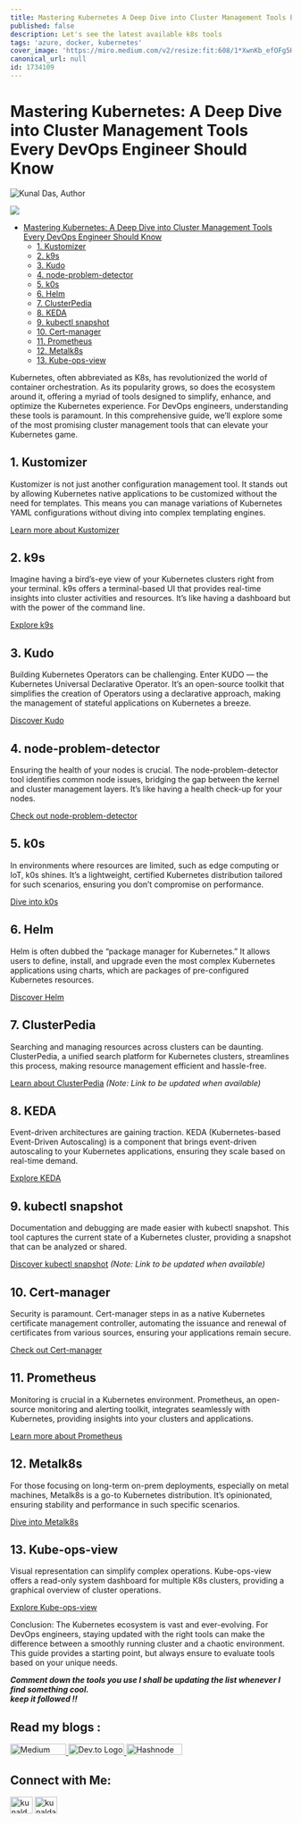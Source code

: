 ```yaml
---
title: Mastering Kubernetes A Deep Dive into Cluster Management Tools Every DevOps Engineer Should Know
published: false
description: Let's see the latest available k8s tools
tags: 'azure, docker, kubernetes'
cover_image: 'https://miro.medium.com/v2/resize:fit:608/1*XwnKb_efOFg5HtGeGjIGjg.png'
canonical_url: null
id: 1734109
---
```


# Mastering Kubernetes: A Deep Dive into Cluster Management Tools Every DevOps Engineer Should Know


![Kunal Das, Author](https://miro.medium.com/v2/resize:fill:44:44/1*kfaefcgQPHrPsNobjuiiSg.jpeg)



![](https://miro.medium.com/v2/resize:fit:608/1*XwnKb_efOFg5HtGeGjIGjg.png)

- [Mastering Kubernetes: A Deep Dive into Cluster Management Tools Every DevOps Engineer Should Know](#mastering-kubernetes-a-deep-dive-into-cluster-management-tools-every-devops-engineer-should-know)
  - [1. Kustomizer](#1-kustomizer)
  - [2. k9s](#2-k9s)
  - [3. Kudo](#3-kudo)
  - [4. node-problem-detector](#4-node-problem-detector)
  - [5. k0s](#5-k0s)
  - [6. Helm](#6-helm)
  - [7. ClusterPedia](#7-clusterpedia)
  - [8. KEDA](#8-keda)
  - [9. kubectl snapshot](#9-kubectl-snapshot)
  - [10. Cert-manager](#10-cert-manager)
  - [11. Prometheus](#11-prometheus)
  - [12. Metalk8s](#12-metalk8s)
  - [13. Kube-ops-view](#13-kube-ops-view)


Kubernetes, often abbreviated as K8s, has revolutionized the world of container orchestration. As its popularity grows, so does the ecosystem around it, offering a myriad of tools designed to simplify, enhance, and optimize the Kubernetes experience. For DevOps engineers, understanding these tools is paramount. In this comprehensive guide, we’ll explore some of the most promising cluster management tools that can elevate your Kubernetes game.

## 1\. Kustomizer

Kustomizer is not just another configuration management tool. It stands out by allowing Kubernetes native applications to be customized without the need for templates. This means you can manage variations of Kubernetes YAML configurations without diving into complex templating engines.

[Learn more about Kustomizer](https://kubectl.docs.kubernetes.io/guides/introduction/kustomize/)

## 2\. k9s

Imagine having a bird’s-eye view of your Kubernetes clusters right from your terminal. k9s offers a terminal-based UI that provides real-time insights into cluster activities and resources. It’s like having a dashboard but with the power of the command line.

[Explore k9s](https://k9scli.io/)

## 3\. Kudo

Building Kubernetes Operators can be challenging. Enter KUDO — the Kubernetes Universal Declarative Operator. It’s an open-source toolkit that simplifies the creation of Operators using a declarative approach, making the management of stateful applications on Kubernetes a breeze.

[Discover Kudo](https://kudo.dev/)

## 4\. node-problem-detector

Ensuring the health of your nodes is crucial. The node-problem-detector tool identifies common node issues, bridging the gap between the kernel and cluster management layers. It’s like having a health check-up for your nodes.

[Check out node-problem-detector](https://github.com/kubernetes/node-problem-detector)

## 5\. k0s

In environments where resources are limited, such as edge computing or IoT, k0s shines. It’s a lightweight, certified Kubernetes distribution tailored for such scenarios, ensuring you don’t compromise on performance.

[Dive into k0s](https://k0sproject.io/)

## 6\. Helm

Helm is often dubbed the “package manager for Kubernetes.” It allows users to define, install, and upgrade even the most complex Kubernetes applications using charts, which are packages of pre-configured Kubernetes resources.

[Discover Helm](https://helm.sh/)

## 7\. ClusterPedia

Searching and managing resources across clusters can be daunting. ClusterPedia, a unified search platform for Kubernetes clusters, streamlines this process, making resource management efficient and hassle-free.

[Learn about ClusterPedia](https://chat.openai.com/?model=gpt-4-plugins#) _(Note: Link to be updated when available)_

## 8\. KEDA

Event-driven architectures are gaining traction. KEDA (Kubernetes-based Event-Driven Autoscaling) is a component that brings event-driven autoscaling to your Kubernetes applications, ensuring they scale based on real-time demand.

[Explore KEDA](https://keda.sh/)

## 9\. kubectl snapshot

Documentation and debugging are made easier with kubectl snapshot. This tool captures the current state of a Kubernetes cluster, providing a snapshot that can be analyzed or shared.

[Discover kubectl snapshot](https://chat.openai.com/?model=gpt-4-plugins#) _(Note: Link to be updated when available)_

## 10\. Cert-manager

Security is paramount. Cert-manager steps in as a native Kubernetes certificate management controller, automating the issuance and renewal of certificates from various sources, ensuring your applications remain secure.

[Check out Cert-manager](https://cert-manager.io/)

## 11\. Prometheus

Monitoring is crucial in a Kubernetes environment. Prometheus, an open-source monitoring and alerting toolkit, integrates seamlessly with Kubernetes, providing insights into your clusters and applications.

[Learn more about Prometheus](https://prometheus.io/)

## 12\. Metalk8s

For those focusing on long-term on-prem deployments, especially on metal machines, Metalk8s is a go-to Kubernetes distribution. It’s opinionated, ensuring stability and performance in such specific scenarios.

[Dive into Metalk8s](https://metal-k8s.readthedocs.io/)

## 13\. Kube-ops-view

Visual representation can simplify complex operations. Kube-ops-view offers a read-only system dashboard for multiple K8s clusters, providing a graphical overview of cluster operations.

[Explore Kube-ops-view](https://github.com/hjacobs/kube-ops-view)

Conclusion: The Kubernetes ecosystem is vast and ever-evolving. For DevOps engineers, staying updated with the right tools can make the difference between a smoothly running cluster and a chaotic environment. This guide provides a starting point, but always ensure to evaluate tools based on your unique needs.

**_Comment down the tools you use I shall be updating the list whenever I find something cool.  
keep it followed !!_**

## Read my blogs : 
 
<a href="https://kunaldaskd.medium.com">
    <img src="https://upload.wikimedia.org/wikipedia/commons/thumb/0/0d/Medium_%28website%29_logo.svg/798px-Medium_%28website%29_logo.svg.png" alt="Medium Logo" height="20"width="100"/>
</a>
<a href="https://dev.to/kunaldas">
    <img src="https://dev-to-uploads.s3.amazonaws.com/uploads/logos/resized_logo_UQww2soKuUsjaOGNB38o.png" alt="Dev.to Logo" height="20"width="100"/>
</a>
<a href="https://kunaldas.hashnode.dev">
    <img src="https://cdn.hashnode.com/res/hashnode/image/upload/v1675531271955/ALEtNA1cM.png?auto=compress" alt="Hashnode Logo" height="20"width="100"/>
</a>

## Connect with Me:

<p align="left">
<a href="https://twitter.com/kunald_official" target="blank"><img align="center" src="https://raw.githubusercontent.com/rahuldkjain/github-profile-readme-generator/master/src/images/icons/Social/twitter.svg" alt="kunald_official" height="30" width="40" /></a>
<a href="https://linkedin.com/in/kunaldaskd" target="blank"><img align="center" src="https://raw.githubusercontent.com/rahuldkjain/github-profile-readme-generator/master/src/images/icons/Social/linked-in-alt.svg" alt="kunaldaskd" height="30" width="40" /></a>
</p>
